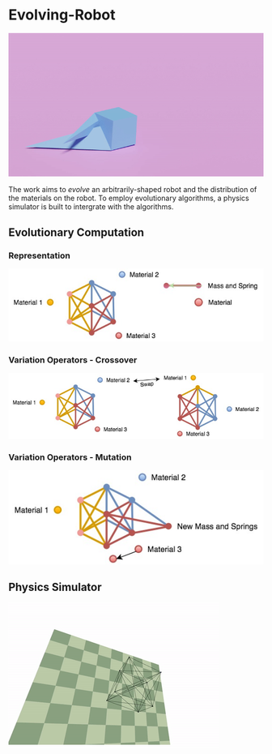 # Evolving-Robot
![render](mass_based_best_pink.gif)

The work aims to *evolve*  an arbitrarily-shaped robot and the distribution of the materials on the
robot. To employ evolutionary algorithms, a physics simulator is built to intergrate with the algorithms.

## Evolutionary Computation
### Representation
![encoding](images/encoding.jpg)
### Variation Operators - Crossover
![cross](images/crossover.jpg)
### Variation Operators - Mutation
![mutation](images/mutation.jpg)
## Physics Simulator
![bc](bouncing_cube.gif)
